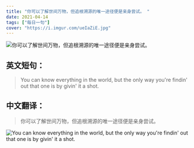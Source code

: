 ```yaml
---
title: "你可以了解世间万物，但追根溯源的唯一途径便是亲身尝试。 "
date: 2021-04-14
tags: ["每日一句"]
cover: "https://i.imgur.com/ueIaZiE.jpg"
---
```


![你可以了解世间万物，但追根溯源的唯一途径便是亲身尝试。 ](https://i.imgur.com/nz2x6Mf.jpg)

## 英文短句：
> You can know everything in the world, but the only way you're findin' out that one is by givin' it a shot.

<!--more-->

## 中文翻译：
> 你可以了解世间万物，但追根溯源的唯一途径便是亲身尝试。 

![You can know everything in the world, but the only way you're findin' out that one is by givin' it a shot.](https://i.imgur.com/wvsUCUa.jpg)


